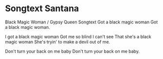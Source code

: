 # Songtext Santana
Black Magic Woman / Gypsy Queen Songtext
Got a black magic woman
Got a black magic woman.

I got a black magic woman
Got me so blind I can't see
That she's a black magic woman
She's tryin' to make a devil out of me.

Don't turn your back on me baby
Don't turn your back on me baby.
